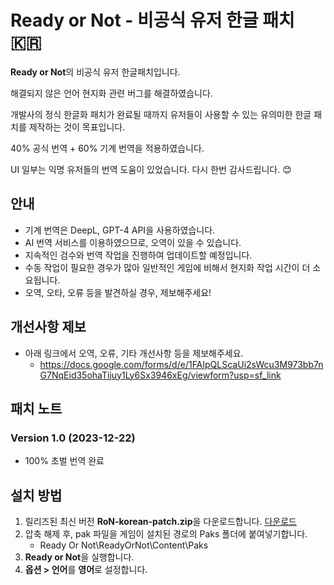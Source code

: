 # Ready or Not - 비공식 유저 한글 패치 🇰🇷

**Ready or Not**의 비공식 유저 한글패치입니다.

해결되지 않은 언어 현지화 관련 버그를 해결하였습니다.

개발사의 정식 한글화 패치가 완료될 때까지 유저들이 사용할 수 있는 유의미한 한글 패치를 제작하는 것이 목표입니다.

40% 공식 번역 + 60% 기계 번역을 적용하였습니다.

UI 일부는 익명 유저들의 번역 도움이 있었습니다. 다시 한번 감사드립니다. 😊 

## 안내
- 기계 번역은 DeepL, GPT-4 API을 사용하였습니다.
- AI 번역 서비스를 이용하였으므로, 오역이 있을 수 있습니다.
- 지속적인 검수와 번역 작업을 진행하여 업데이트할 예정입니다.
- 수동 작업이 필요한 경우가 많아 일반적인 게임에 비해서 현지화 작업 시간이 더 소요됩니다.
- 오역, 오타, 오류 등을 발견하실 경우, 제보해주세요!

## 개선사항 제보
- 아래 링크에서 오역, 오류, 기타 개선사항 등을 제보해주세요.
  * https://docs.google.com/forms/d/e/1FAIpQLScaUi2sWcu3M973bb7nG7NqEid35ohaTijuy1Ly6Sx3946xEg/viewform?usp=sf_link
  

## 패치 노트

### Version 1.0 (2023-12-22)
- 100% 초벌 번역 완료

## 설치 방법

1. 릴리즈된 최신 버전 **RoN-korean-patch.zip**을 다운로드합니다. [다운로드](https://github.com/Junh2x/Ready-or-Not-Korean-Patch/releases/tag/v1.0)
2. 압축 해제 후, pak 파일을 게임이 설치된 경로의 Paks 폴더에 붙여넣기합니다.
   * Ready Or Not\ReadyOrNot\Content\Paks
3. **Ready or Not**을 실행합니다.
4. **옵션 > 언어**를 **영어**로 설정합니다.
